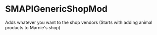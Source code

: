 # SMAPIGenericShopMod
Adds whatever you want to the shop vendors (Starts with adding animal products to Marnie's shop)
